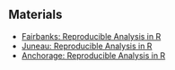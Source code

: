 ## Materials

- [Fairbanks: Reproducible Analysis in R](/materials/reproducible_research_in_r_fairbanks/index.html)
- [Juneau: Reproducible Analysis in R](/materials/reproducible_research_in_r_juneau/index.html)
- [Anchorage: Reproducible Analysis in R](/materials/reproducible_research_in_r_anchorage/index.html)

